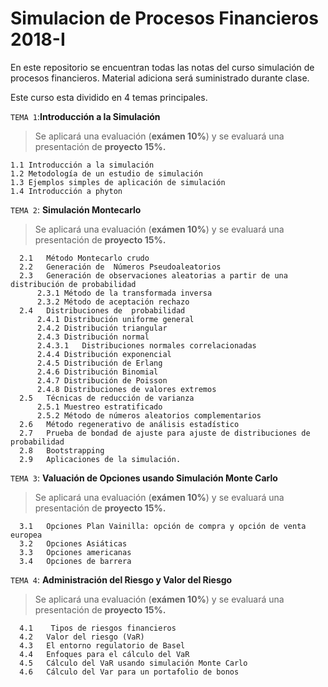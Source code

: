 # Simulacion de Procesos Financieros 2018-I

En este repositorio se encuentran todas las notas del curso simulación de procesos financieros. Material adiciona será suministrado durante clase.

Este curso esta dividido en 4 temas principales.

`TEMA 1`:**Introducción a la Simulación**
> Se aplicará una evaluación (**exámen 10%**) y se evaluará una presentación de **proyecto 15%.**

    1.1 Introducción a la simulación
    1.2 Metodología de un estudio de simulación
    1.3 Ejemplos simples de aplicación de simulación
    1.4 Introducción a phyton

`TEMA 2`: **Simulación Montecarlo**
> Se aplicará una evaluación (**exámen 10%**) y se evaluará una presentación de **proyecto 15%.**

      2.1	Método Montecarlo crudo
      2.2	Generación de  Números Pseudoaleatorios
      2.3	Generación de observaciones aleatorias a partir de una distribución de probabilidad
          2.3.1	Método de la transformada inversa
          2.3.2	Método de aceptación rechazo
      2.4	Distribuciones de  probabilidad 
          2.4.1	Distribución uniforme general
          2.4.2	Distribución triangular
          2.4.3	Distribución normal
          2.4.3.1	Distribuciones normales correlacionadas
          2.4.4	Distribución exponencial
          2.4.5	Distribución de Erlang
          2.4.6	Distribución Binomial
          2.4.7	Distribución de Poisson
          2.4.8	Distribuciones de valores extremos
      2.5	Técnicas de reducción de varianza
          2.5.1	Muestreo estratificado
          2.5.2	Método de números aleatorios complementarios
      2.6	Método regenerativo de análisis estadístico
      2.7	Prueba de bondad de ajuste para ajuste de distribuciones de probabilidad
      2.8	Bootstrapping 
      2.9	Aplicaciones de la simulación.

`TEMA 3`: **Valuación de Opciones usando Simulación Monte Carlo**
> Se aplicará una evaluación (**exámen 10%**) y se evaluará una presentación de **proyecto 15%.**

      3.1	Opciones Plan Vainilla: opción de compra y opción de venta europea
      3.2	Opciones Asiáticas
      3.3	Opciones americanas
      3.4	Opciones de barrera

`TEMA 4`: **Administración del Riesgo y Valor del Riesgo**
> Se aplicará una evaluación (**exámen 10%**) y se evaluará una presentación de **proyecto 15%.**

      4.1	 Tipos de riesgos financieros
      4.2	Valor del riesgo (VaR)
      4.3	El entorno regulatorio de Basel
      4.4	Enfoques para el cálculo del VaR
      4.5	Cálculo del VaR usando simulación Monte Carlo
      4.6	Cálculo del Var para un portafolio de bonos

